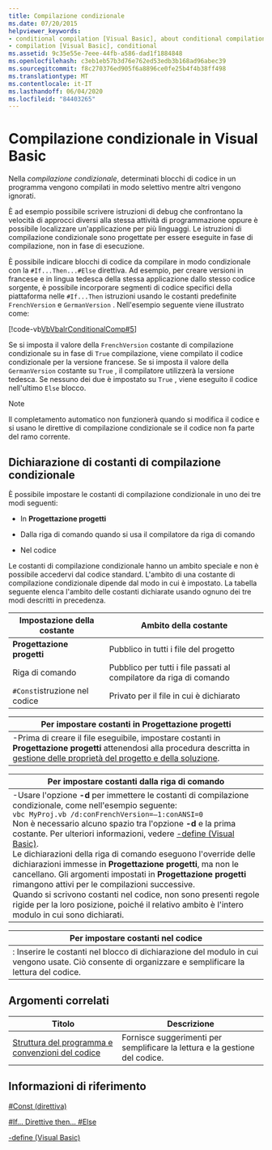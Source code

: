 ```yaml
---
title: Compilazione condizionale
ms.date: 07/20/2015
helpviewer_keywords:
- conditional compilation [Visual Basic], about conditional compilation
- compilation [Visual Basic], conditional
ms.assetid: 9c35e55e-7eee-44fb-a586-dad1f1884848
ms.openlocfilehash: c3eb1eb57b3d76e762ed53edb3b168ad96abec39
ms.sourcegitcommit: f8c270376ed905f6a8896ce0fe25b4f4b38ff498
ms.translationtype: MT
ms.contentlocale: it-IT
ms.lasthandoff: 06/04/2020
ms.locfileid: "84403265"
---
```

# <a name="conditional-compilation-in-visual-basic"></a>Compilazione condizionale in Visual Basic
Nella *compilazione condizionale*, determinati blocchi di codice in un programma vengono compilati in modo selettivo mentre altri vengono ignorati.  
  
 È ad esempio possibile scrivere istruzioni di debug che confrontano la velocità di approcci diversi alla stessa attività di programmazione oppure è possibile localizzare un'applicazione per più linguaggi. Le istruzioni di compilazione condizionale sono progettate per essere eseguite in fase di compilazione, non in fase di esecuzione.  
  
 È possibile indicare blocchi di codice da compilare in modo condizionale con la `#If...Then...#Else` direttiva. Ad esempio, per creare versioni in francese e in lingua tedesca della stessa applicazione dallo stesso codice sorgente, è possibile incorporare segmenti di codice specifici della piattaforma nelle `#If...Then` istruzioni usando le costanti predefinite `FrenchVersion` e `GermanVersion` . Nell'esempio seguente viene illustrato come:  
  
 [!code-vb[VbVbalrConditionalComp#5](~/samples/snippets/visualbasic/VS_Snippets_VBCSharp/VbVbalrConditionalComp/VB/Class1.vb#5)]  
  
 Se si imposta il valore della `FrenchVersion` costante di compilazione condizionale su in fase di `True` compilazione, viene compilato il codice condizionale per la versione francese. Se si imposta il valore della `GermanVersion` costante su `True` , il compilatore utilizzerà la versione tedesca. Se nessuno dei due è impostato su `True` , viene eseguito il codice nell'ultimo `Else` blocco.  
  
> [!NOTE]
> Il completamento automatico non funzionerà quando si modifica il codice e si usano le direttive di compilazione condizionale se il codice non fa parte del ramo corrente.  
  
## <a name="declaring-conditional-compilation-constants"></a>Dichiarazione di costanti di compilazione condizionale  
 È possibile impostare le costanti di compilazione condizionale in uno dei tre modi seguenti:  
  
- In **Progettazione progetti**  
  
- Dalla riga di comando quando si usa il compilatore da riga di comando  
  
- Nel codice  
  
 Le costanti di compilazione condizionale hanno un ambito speciale e non è possibile accedervi dal codice standard. L'ambito di una costante di compilazione condizionale dipende dal modo in cui è impostato. La tabella seguente elenca l'ambito delle costanti dichiarate usando ognuno dei tre modi descritti in precedenza.  
  
|Impostazione della costante|Ambito della costante|  
|---|---|  
|**Progettazione progetti**|Pubblico in tutti i file del progetto|  
|Riga di comando|Pubblico per tutti i file passati al compilatore da riga di comando|  
|`#Const`istruzione nel codice|Privato per il file in cui è dichiarato|  
  
|Per impostare costanti in Progettazione progetti|  
|---|  
|-Prima di creare il file eseguibile, impostare costanti in **Progettazione progetti** attenendosi alla procedura descritta in [gestione delle proprietà del progetto e della soluzione](/visualstudio/ide/managing-project-and-solution-properties).|  
  
|Per impostare costanti dalla riga di comando|  
|---|  
|-Usare l'opzione **-d** per immettere le costanti di compilazione condizionale, come nell'esempio seguente:<br />     `vbc MyProj.vb /d:conFrenchVersion=–1:conANSI=0`<br />     Non è necessario alcuno spazio tra l'opzione **-d** e la prima costante. Per ulteriori informazioni, vedere [-define (Visual Basic)](../../reference/command-line-compiler/define.md).<br />     Le dichiarazioni della riga di comando eseguono l'override delle dichiarazioni immesse in **Progettazione progetti**, ma non le cancellano. Gli argomenti impostati in **Progettazione progetti** rimangono attivi per le compilazioni successive.<br />     Quando si scrivono costanti nel codice, non sono presenti regole rigide per la loro posizione, poiché il relativo ambito è l'intero modulo in cui sono dichiarati.|  
  
|Per impostare costanti nel codice|  
|---|  
|: Inserire le costanti nel blocco di dichiarazione del modulo in cui vengono usate. Ciò consente di organizzare e semplificare la lettura del codice.|  
  
## <a name="related-topics"></a>Argomenti correlati  
  
|Titolo|Descrizione|  
|---|---|  
|[Struttura del programma e convenzioni del codice](program-structure-and-code-conventions.md)|Fornisce suggerimenti per semplificare la lettura e la gestione del codice.|  
  
## <a name="reference"></a>Informazioni di riferimento  
 [#Const (direttiva)](../../language-reference/directives/const-directive.md)  
  
 [#If... Direttive then... #Else](../../language-reference/directives/if-then-else-directives.md)  
  
 [-define (Visual Basic)](../../reference/command-line-compiler/define.md)
